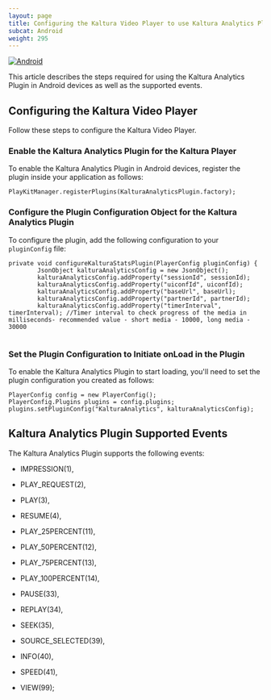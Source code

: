 ```yaml
---
layout: page
title: Configuring the Kaltura Video Player to use Kaltura Analytics Plugin in Android Devices
subcat: Android
weight: 295
---
```


[![Android](https://img.shields.io/badge/Android-Supported-green.svg)](https://github.com/kaltura/player-sdk-native-ios)


This article describes the steps required for using the Kaltura Analytics Plugin in Android devices as well as the supported events.

## Configuring the Kaltura Video Player  

Follow these steps to configure the Kaltura Video Player.

### Enable the Kaltura Analytics Plugin for the Kaltura Player  

To enable the Kaltura Analytics Plugin in Android devices, register the plugin inside your application as follows:

```
PlayKitManager.registerPlugins(KalturaAnalyticsPlugin.factory);
```

### Configure the Plugin Configuration Object for the Kaltura Analytics Plugin  

To configure the plugin, add the following configuration to your `pluginConfig` file:

```
private void configureKalturaStatsPlugin(PlayerConfig pluginConfig) {
        JsonObject kalturaAnalyticsConfig = new JsonObject();
        kalturaAnalyticsConfig.addProperty("sessionId", sessionId);
        kalturaAnalyticsConfig.addProperty("uiconfId", uiconfId);
        kalturaAnalyticsConfig.addProperty("baseUrl", baseUrl);
        kalturaAnalyticsConfig.addProperty("partnerId", partnerId); 
        kalturaAnalyticsConfig.addProperty("timerInterval", timerInterval); //Timer interval to check progress of the media in milliseconds- recommended value - short media - 10000, long media - 30000
     

```

### Set the Plugin Configuration to Initiate onLoad in the Plugin

To enable the Kaltura Analytics Plugin to start loading, you'll need to set the plugin configuration you created as follows:

```
PlayerConfig config = new PlayerConfig();
PlayerConfig.Plugins plugins = config.plugins;
plugins.setPluginConfig("KalturaAnalytics", kalturaAnalyticsConfig); 
```

## Kaltura Analytics Plugin Supported Events  

The Kaltura Analytics Plugin supports the following events:

* IMPRESSION(1),

* PLAY_REQUEST(2),

* PLAY(3),
        
* RESUME(4),
        
* PLAY_25PERCENT(11),
        
* PLAY_50PERCENT(12),
        
* PLAY_75PERCENT(13),
        
* PLAY_100PERCENT(14),
        
* PAUSE(33),
        
* REPLAY(34),
        
* SEEK(35),
        
* SOURCE_SELECTED(39),
        
* INFO(40),
        
* SPEED(41),
        
* VIEW(99);
